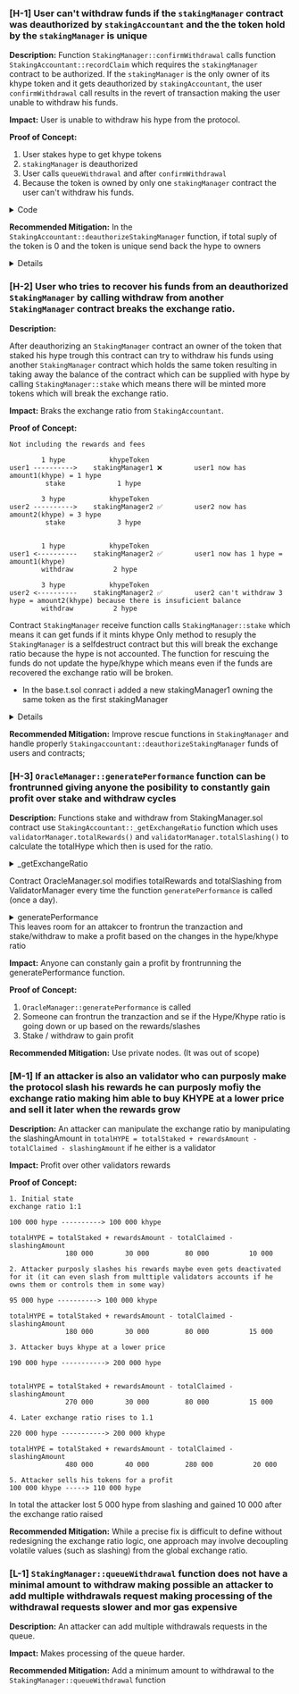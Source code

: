 ### [H-1] User can't withdraw funds if the `stakingManager` contract was deauthorized by `stakingAccountant` and the the token hold by the `stakingManager` is unique


**Description:** Function `StakingManager::confirmWithdrawal` calls function `StakingAccountant::recordClaim` which requires the `stakingManager` contract to be authorized. If the `stakingManager` is the only owner of its khype token and it gets deauthorized by `stakingAccountant`, the user `confirmWithdrawal` call results in the revert of transaction making the user unable to withdraw his funds.

**Impact:** User is unable to withdraw his hype from the protocol.

**Proof of Concept:**
1. User stakes hype to get khype tokens
2. `stakingManager` is deauthorized
3. User calls `queueWithdrawal` and after `confirmWithdrawal`
4. Because the token is owned by only one `stakingManager` contract the user can't withdraw his funds.

<details>
<summary> Code </summary>

```javascript
// add this to Base.t.sol
 function testVulnerability() public {
        
        address user1 = makeAddr("user");
        address validator = makeAddr("validator");
        vm.deal(address(stakingManager),2 ether); // Giving 2 ether cuz the targetBuffer is 0 and stake is not going to give the value to the contract, is going to give it to l1 contract
        vm.deal(user1,1 ether);
        vm.startPrank(manager);
        validatorManager.activateValidator(validator);
        validatorManager.setDelegation(address(stakingManager),validator);
        vm.stopPrank();
        vm.prank(user1);
        stakingManager.stake{value: 0.5 ether}();
        vm.prank(admin);
        stakingAccountant.deauthorizeStakingManager(address(stakingManager));
        vm.startPrank(user1);
        kHYPE.approve(address(stakingManager),0.5 ether);
        stakingManager.queueWithdrawal(0.3 ether);
        assert(stakingManager.withdrawalRequests(user1,0).kHYPEAmount>0); // assuring the request is valid
        vm.warp(60480111);
        vm.expectRevert("Not authorized");
        stakingManager.confirmWithdrawal(0);   
        

    }
```

</details>

**Recommended Mitigation:** In the `StakingAccountant::deauthorizeStakingManager` function, if total suply of the token is 0 and the token is unique send back the hype to owners


<details>

```diff
function deauthorizeStakingManager(address manager) external override onlyRole(DEFAULT_ADMIN_ROLE) {
        // Get the token before removing the manager
        (bool exists, address token) = _authorizedManagers.tryGet(manager);
        require(exists, "Manager not found");

        _authorizedManagers.remove(manager);

        // Check if any other manager is using this token
        bool tokenStillInUse = false;
        uint256 length = _authorizedManagers.length();

        for (uint256 i = 0; i < length; i++) {
            (, address otherToken) = _authorizedManagers.at(i);
            if (otherToken == token) {
                tokenStillInUse = true;
                break;
            }
        }

        // If no other manager is using this token, remove it from unique tokens
-       if (!tokenStillInUse) {
+		if(!tokenStillInUse && token.totalSuply() == 0){
            _uniqueTokens.remove(token);
        }
+ 		else { sendBackHype(); }
        emit StakingManagerDeauthorized(manager);
    }
```
</details>


### [H-2] User who tries to recover his funds from an deauthorized `StakingManager` by calling withdraw from another `StakingManager` contract breaks the exchange ratio.

**Description:** 

After deauthorizing an `StakingManager` contract an owner of the token that staked his hype trough this contract can try to withdraw his funds using another `StakingManager` contract which holds the same token resulting in taking away the balance of the contract which can be supplied with hype by calling `StakingManager::stake` which means there will be minted more tokens which will break the exchange ratio.

**Impact:** Braks the exchange ratio from `StakingAccountant`.

**Proof of Concept:**
```
Not including the rewards and fees 

        1 hype           khypeToken
user1 ---------->    stakingManager1 ❌        user1 now has amount1(khype) = 1 hype
         stake        	   1 hype 

        3 hype           khypeToken
user2 ---------->    stakingManager2 ✅        user2 now has amount2(khype) = 3 hype    
         stake             3 hype 


        1 hype           khypeToken
user1 <----------    stakingManager2 ✅        user1 now has 1 hype = amount1(khype)
		withdraw		  2 hype

		3 hype           khypeToken
user2 <----------    stakingManager2 ✅        user2 can't withdraw 3 hype = amount2(khype) because there is insuficient balance
		withdraw		  2 hype
```
Contract  `StakingManager` receive function calls `StakingManager::stake` which means it can get funds if it mints khype
Only method to resuply the `StakingManager` is a selfdestruct contract but this will break the exchange ratio because the hype is not accounted.
The function for rescuing the funds do not update the hype/khype which means even if the funds are recovered the exchange ratio will be broken.

- In the base.t.sol conract i added a new stakingManager1 owning the same token as the first stakingManager
<details>
<sumary> Code </sumary>

```javascript
function testVulnerability3() public{
        address user1 = makeAddr("user");
        address user2 = makeAddr("user2");
        address validator = makeAddr("validator");
        address validator1 = makeAddr("validator1");
        uint256 blocktime = 604810;

        vm.deal(user1, 3 ether);
        vm.deal(user2, 3 ether);

        vm.startPrank(manager);
        stakingAccountant.authorizeStakingManager(address(stakingManager1),address(kHYPE));
        vm.stopPrank();

        vm.startPrank(manager);
        validatorManager.activateValidator(validator);
        validatorManager.setDelegation(address(stakingManager), validator);
        stakingManager.setTargetBuffer(1 ether);
        vm.stopPrank();

        vm.startPrank(manager);
        validatorManager.activateValidator(validator1);
        validatorManager.setDelegation(address(stakingManager1), validator1);
        stakingManager1.setTargetBuffer(1 ether);
        vm.stopPrank();

        vm.prank(user1);
        // first user stkaes 1 ether for khype
        stakingManager.stake{value: 1 ether}();

        vm.prank(user2);
        // first user stkaes 1 ether for khype
        stakingManager1.stake{value: 1 ether}();

        vm.prank(admin);
        stakingAccountant.deauthorizeStakingManager(address(stakingManager));

        vm.startPrank(user1);
        kHYPE.approve(address(stakingManager1), 2 ether);
        uint256 khypeTokensForUser1 = kHYPE.balanceOf(user1);
        console.log("user1 amount of khype tokens:", khypeTokensForUser1);
        uint256 amountUser1ShouldBeAbleToWithdraw = stakingAccountant.kHYPEToHYPE(khypeTokensForUser1);
        console.log("amount user2 can withdraw from his tokens: ", amountUser1ShouldBeAbleToWithdraw);
        stakingManager1.queueWithdrawal(0.9 ether);
        vm.warp(blocktime);
        stakingManager1.confirmWithdrawal(0);
        vm.stopPrank();

        vm.startPrank(user2);
        kHYPE.approve(address(stakingManager1), 2 ether);
        uint256 khypeTokensForUser2 = kHYPE.balanceOf(user1);
        console.log("user1 amount of khype tokens:", khypeTokensForUser2);
        uint256 amountUser2ShouldBeAbleToWithdraw = stakingAccountant.kHYPEToHYPE(khypeTokensForUser2);
        console.log("amount user2 can withdraw from his tokens: ", amountUser2ShouldBeAbleToWithdraw);
        stakingManager1.queueWithdrawal(0.9 ether);
        vm.warp(blocktime*2);
        vm.expectRevert("Insufficient contract balance");
        stakingManager1.confirmWithdrawal(0);
        vm.stopPrank();

    }
```
</details>

**Recommended Mitigation:** Improve rescue functions in `StakingManager` and handle properly `Stakingaccountant::deauthorizeStakingManager` funds of users and contracts;

### [H-3] `OracleManager::generatePerformance` function can be frontrunned giving anyone the posibility to constantly gain profit over stake and withdraw cycles


**Description:** Functions stake and withdraw from StakingManager.sol contract use `StakingAccountant::_getExchangeRatio` function which uses `validatorManager.totalRewards()` and `validatorManager.totalSlashing()` to calculate the totalHype which then is used for the ratio.
<details>
<summary> _getExchangeRatio </summary>
```
    ...
    uint256 rewardsAmount = validatorManager.totalRewards();
    uint256 slashingAmount = validatorManager.totalSlashing();
    uint256 totalHYPE = totalStaked + rewardsAmount - totalClaimed - slashingAmount;
```
</details>

Contract OracleManager.sol modifies totalRewards and totalSlashing from ValidatorManager every time the function `generatePerformance` is called (once a day). 

<details>
<summary> generatePerformance </summary>

```
     // Update validator performance in ValidatorManager
        validatorManager.updateValidatorPerformance(
            validator, avgBalance, avgUptimeScore, avgSpeedScore, avgIntegrityScore, avgSelfStakeScore
        );

        // Report only new rewards/slashing
        if (avgRewardAmount > previousRewards) {
            uint256 newRewardAmount = avgRewardAmount - previousRewards;
            validatorManager.reportRewardEvent(validator, newRewardAmount);
        }
        if (avgSlashAmount > previousSlashing) {
            uint256 newSlashAmount = avgSlashAmount - previousSlashing;
            validatorManager.reportSlashingEvent(validator, newSlashAmount);
        }
```
</details>
This leaves room for an attakcer to frontrun the tranzaction and stake/withdraw to make a profit based on the changes in the hype/khype ratio

**Impact:** Anyone can constanly gain a profit by frontrunning the generatePerformance function.

**Proof of Concept:**
1. `OracleManager::generatePerformance` is called
2. Someone can frontrun the tranzaction and se if the Hype/Khype ratio is going down or up based on the rewards/slashes 
3. Stake / withdraw to gain profit

**Recommended Mitigation:**  Use private nodes. (It was out of scope)




### [M-1] If an attacker is also an validator who can purposly make the protocol slash his rewards he can purposly mofiy the exchange ratio making him able to buy KHYPE at a lower price and sell it later when the rewards grow


**Description:** An attacker can manipulate the exchange ratio by manipulating the slashingAmount in `totalHYPE = totalStaked + rewardsAmount - totalClaimed - slashingAmount` if he either is a validator 

**Impact:** Profit over other validators rewards

**Proof of Concept:**

```
1. Initial state
exchange ratio 1:1

100 000 hype ----------> 100 000 khype

totalHYPE = totalStaked + rewardsAmount - totalClaimed - slashingAmount
              180 000        30 000         80 000          10 000

2. Attacker purposly slashes his rewards maybe even gets deactivated for it (it can even slash from multtiple validators accounts if he owns them or controls them in some way)

95 000 hype ----------> 100 000 khype 

totalHYPE = totalStaked + rewardsAmount - totalClaimed - slashingAmount
              180 000        30 000         80 000          15 000

3. Attacker buys khype at a lower price

190 000 hype -----------> 200 000 hype

        
totalHYPE = totalStaked + rewardsAmount - totalClaimed - slashingAmount
              270 000        30 000         80 000          15 000

4. Later exchange ratio rises to 1.1

220 000 hype -----------> 200 000 khype

totalHYPE = totalStaked + rewardsAmount - totalClaimed - slashingAmount
              480 000        40 000         280 000          20 000

5. Attacker sells his tokens for a profit 
100 000 khype -----> 110 000 hype 
```

In total the attacker lost 5 000 hype from slashing and gained 10 000 after the exchange ratio raised 


**Recommended Mitigation:** While a precise fix is difficult to define without redesigning the exchange ratio logic, one approach may involve decoupling volatile values (such as slashing) from the global exchange ratio.





### [L-1] `StakingManager::queueWithdrawal` function does not have a minimal amount to withdraw making possible an attacker to add multiple withdrawals request making processing of the withdrawal requests slower and mor gas expensive

**Description:** An attacker can add multiple withdrawals requests in the queue.

**Impact:** Makes processing of the queue harder.

**Recommended Mitigation:** Add a minimum amount to withdrawal to the `StakingManager::queueWithdrawal` function




